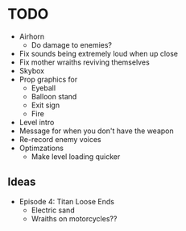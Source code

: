 # TODO
- Airhorn
  - Do damage to enemies?
- Fix sounds being extremely loud when up close
- Fix mother wraiths reviving themselves
- Skybox
- Prop graphics for
  - Eyeball
  - Balloon stand
  - Exit sign
  - Fire
- Level intro
- Message for when you don't have the weapon
- Re-record enemy voices
- Optimzations
  - Make level loading quicker

## Ideas

- Episode 4: Titan Loose Ends
  - Electric sand
  - Wraiths on motorcycles??